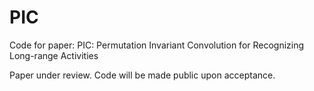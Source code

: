 # PIC
Code for paper: PIC: Permutation Invariant Convolution for Recognizing Long-range Activities

Paper under review. Code will be made public upon acceptance.
